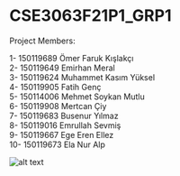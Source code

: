 # CSE3063F21P1_GRP1

Project Members:

1- 150119689 Ömer Faruk Kışlakçı<br />
2- 150119649 Emirhan Meral<br />
3- 150119624 Muhammet Kasım Yüksel<br />
4- 150119905 Fatih Genç<br />
5- 150114006 Mehmet Soykan Mutlu<br />
6- 150119908 Mertcan Çiy<br />
7- 150119683 Busenur Yılmaz<br />
8- 150119016 Emrullah Sevmiş<br />
9- 150119667 Ege Eren Ellez<br />
10- 150119673 Ela Nur Alp<br />

![alt text](https://images-ext-2.discordapp.net/external/53a2-Hri0N-tLX0AUHysPZ_FLu352Fk68ByFpQtkBSk/%3Fwidth%3D973%26height%3D599/https/media.discordapp.net/attachments/904624646857572356/904764453399187517/unknown.png)
